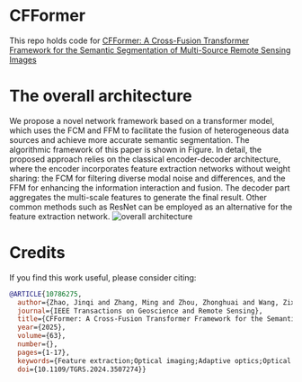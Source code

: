 # CFFormer
This repo holds code for [CFFormer: A Cross-Fusion Transformer Framework for the Semantic Segmentation of Multi-Source Remote Sensing Images](https://ieeexplore.ieee.org/document/10786275)
# The overall architecture
We propose a novel network framework based on a transformer model, which uses the FCM and FFM to facilitate the fusion of heterogeneous data sources and achieve more accurate semantic segmentation. The algorithmic framework of this paper is shown in Figure. In detail, the proposed approach relies on the classical encoder-decoder architecture, where the encoder incorporates feature extraction networks without weight sharing: the FCM for filtering diverse modal noise and differences, and the FFM for enhancing the information interaction and fusion. The decoder part aggregates the multi-scale features to generate the final result. Other common methods such as ResNet can be employed as an alternative for the feature extraction network.
![overall architecture](Image/figure.png)
# Credits
If you find this work useful, please consider citing:

```bibtex
@ARTICLE{10786275,
  author={Zhao, Jinqi and Zhang, Ming and Zhou, Zhonghuai and Wang, Zixuan and Lang, Fengkai and Shi, Hongtao and Zheng, Nanshan},
  journal={IEEE Transactions on Geoscience and Remote Sensing}, 
  title={CFFormer: A Cross-Fusion Transformer Framework for the Semantic Segmentation of Multisource Remote Sensing Images}, 
  year={2025},
  volume={63},
  number={},
  pages={1-17},
  keywords={Feature extraction;Optical imaging;Adaptive optics;Optical sensors;Semantic segmentation;Transformers;Remote sensing;Correlation;Noise;Fuses;Feature correction module (FCM);feature fusion module (FFM);multisource remote sensing images (RSIs);semantic segmentation;vision transformer},
  doi={10.1109/TGRS.2024.3507274}}
